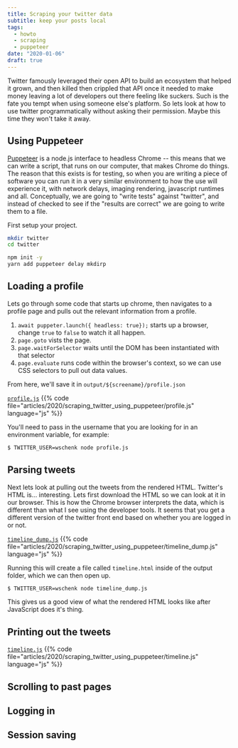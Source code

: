 ```yaml
---
title: Scraping your twitter data
subtitle: keep your posts local
tags:
  - howto
  - scraping
  - puppeteer
date: "2020-01-06"
draft: true
---
```


Twitter famously leveraged their open API to build an ecosystem that helped it grown, and then killed then crippled that API once it needed to make money leaving a lot of developers out there feeling like suckers.  Such is the fate you tempt when using someone else's platform. So lets look at how to use twitter programmatically without asking their permission. Maybe this time they won't take it away.

## Using Puppeteer

[Puppeteer](https://pptr.dev/) is a node.js interface to headless Chrome -- this means that we can write a script, that runs on our computer, that makes Chrome do things. The reason that this exists is for testing, so when you are writing a piece of software you can run it in a very similar environment to how the use will experience it, with network delays, imaging rendering, javascript runtimes and all. Conceptually, we are going to "write tests" against "twitter", and instead of checked to see if the "results are correct" we are going to write them to a file.

First setup your project.

```bash
mkdir twitter
cd twitter

npm init -y
yarn add puppeteer delay mkdirp
```

## Loading a profile

Lets go through some code that starts up chrome, then navigates to a profile page and pulls out the relevant information from a profile.

1. `await puppeter.launch({ headless: true});` starts up a browser, change `true` to `false` to watch it all happen.
2. `page.goto` vists the page.
3. `page.waitForSelector` waits until the DOM has been instantiated with that selector
4. `page.evaluate` runs code within the browser's context, so we can use CSS selectors to pull out data values.

From here, we'll save it in `output/${screename}/profile.json`

[`profile.js`](`profile.js`)
{{% code file="articles/2020/scraping_twitter_using_puppeteer/profile.js" language="js" %}}

You'll need to pass in the username that you are looking for in an environment variable, for example:

```bash
$ TWITTER_USER=wschenk node profile.js
```

## Parsing tweets

Next lets look at pulling out the tweets from the rendered HTML. Twitter's HTML is... interesting.  Lets first download the HTML so we can look at it in our browser. This is how the Chrome browser interprets the data, which is different than what I see using the developer tools.  It seems that you get a different version of the twitter front end based on whether you are logged in or not.

[`timeline_dump.js`](`timeline_dump.js`)
{{% code file="articles/2020/scraping_twitter_using_puppeteer/timeline_dump.js" language="js" %}}

Running this will create a file called `timeline.html` inside of the output folder, which we can then open up.

```bash
$ TWITTER_USER=wschenk node timeline_dump.js
```

This gives us a good view of what the rendered HTML looks like after JavaScript does it's thing.

## Printing out the tweets

[`timeline.js`](`timeline.js`)
{{% code file="articles/2020/scraping_twitter_using_puppeteer/timeline.js" language="js" %}}

## Scrolling to past pages

## Logging in

## Session saving
